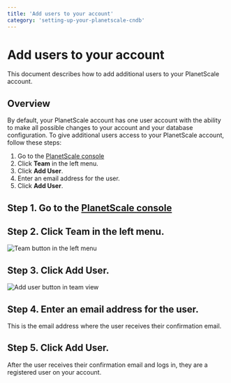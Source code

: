 ```yaml
---
title: 'Add users to your account'
category: 'setting-up-your-planetscale-cndb'
---
```


# Add users to your account

This document describes how to add additional users to your PlanetScale account.

## Overview

By default, your PlanetScale account has one user account with the ability to make all possible changes to your account and your database configuration. To give additional users access to your PlanetScale account, follow these steps:

1. Go to the [PlanetScale console](https://console.planetscale.com)
1. Click **Team** in the left menu.
1. Click **Add User**.
1. Enter an email address for the user.
1. Click **Add User**.

## Step 1. Go to the [PlanetScale console](https://console.planetscale.com)

## Step 2. Click **Team** in the left menu.

![Team button in the left menu](/img/docs/team-button.png)

## Step 3. Click **Add User**.

![Add user button in team view](/img/docs/add-user-button.png)

## Step 4. Enter an email address for the user.

This is the email address where the user receives their confirmation email.

## Step 5. Click **Add User**.

After the user receives their confirmation email and logs in, they are a registered user on your account.
